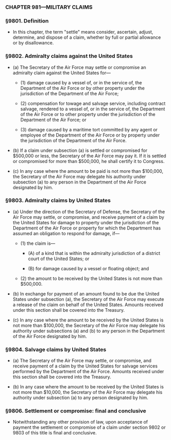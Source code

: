 ### **CHAPTER 981—MILITARY CLAIMS**

### §9801. Definition
* In this chapter, the term "settle" means consider, ascertain, adjust, determine, and dispose of a claim, whether by full or partial allowance or by disallowance.

### §9802. Admiralty claims against the United States
* (a) The Secretary of the Air Force may settle or compromise an admiralty claim against the United States for—

  * (1) damage caused by a vessel of, or in the service of, the Department of the Air Force or by other property under the jurisdiction of the Department of the Air Force;

  * (2) compensation for towage and salvage service, including contract salvage, rendered to a vessel of, or in the service of, the Department of the Air Force or to other property under the jurisdiction of the Department of the Air Force; or

  * (3) damage caused by a maritime tort committed by any agent or employee of the Department of the Air Force or by property under the jurisdiction of the Department of the Air Force.


* (b) If a claim under subsection (a) is settled or compromised for $500,000 or less, the Secretary of the Air Force may pay it. If it is settled or compromised for more than $500,000, he shall certify it to Congress.

* (c) In any case where the amount to be paid is not more than $100,000, the Secretary of the Air Force may delegate his authority under subsection (a) to any person in the Department of the Air Force designated by him.

### §9803. Admiralty claims by United States
* (a) Under the direction of the Secretary of Defense, the Secretary of the Air Force may settle, or compromise, and receive payment of a claim by the United States for damage to property under the jurisdiction of the Department of the Air Force or property for which the Department has assumed an obligation to respond for damage, if—

  * (1) the claim is—

    * (A) of a kind that is within the admiralty jurisdiction of a district court of the United States; or

    * (B) for damage caused by a vessel or floating object; and


  * (2) the amount to be received by the United States is not more than $500,000.


* (b) In exchange for payment of an amount found to be due the United States under subsection (a), the Secretary of the Air Force may execute a release of the claim on behalf of the United States. Amounts received under this section shall be covered into the Treasury.

* (c) In any case where the amount to be received by the United States is not more than $100,000, the Secretary of the Air Force may delegate his authority under subsections (a) and (b) to any person in the Department of the Air Force designated by him.

### §9804. Salvage claims by United States
* (a) The Secretary of the Air Force may settle, or compromise, and receive payment of a claim by the United States for salvage services performed by the Department of the Air Force. Amounts received under this section shall be covered into the Treasury.

* (b) In any case where the amount to be received by the United States is not more than $10,000, the Secretary of the Air Force may delegate his authority under subsection (a) to any person designated by him.

### §9806. Settlement or compromise: final and conclusive
* Notwithstanding any other provision of law, upon acceptance of payment the settlement or compromise of a claim under section 9802 or 9803 of this title is final and conclusive.